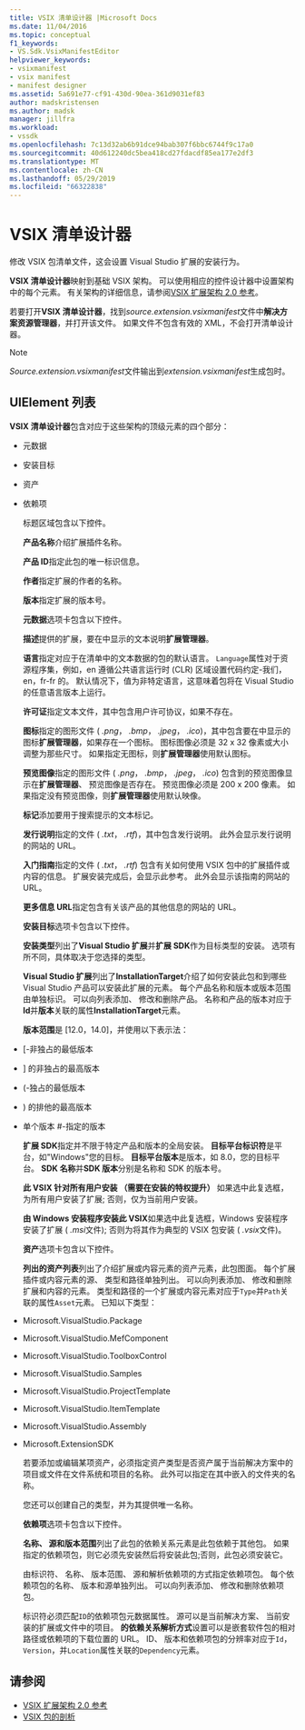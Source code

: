 ```yaml
---
title: VSIX 清单设计器 |Microsoft Docs
ms.date: 11/04/2016
ms.topic: conceptual
f1_keywords:
- VS.Sdk.VsixManifestEditor
helpviewer_keywords:
- vsixmanifest
- vsix manifest
- manifest designer
ms.assetid: 5a691e77-cf91-430d-90ea-361d9031ef83
author: madskristensen
ms.author: madsk
manager: jillfra
ms.workload:
- vssdk
ms.openlocfilehash: 7c13d32ab6b91dce94bab307f6bbc6744f9c17a0
ms.sourcegitcommit: 40d612240dc5bea418cd27fdacdf85ea177e2df3
ms.translationtype: MT
ms.contentlocale: zh-CN
ms.lasthandoff: 05/29/2019
ms.locfileid: "66322838"
---
```

# <a name="vsix-manifest-designer"></a>VSIX 清单设计器
修改 VSIX 包清单文件，这会设置 Visual Studio 扩展的安装行为。

 **VSIX 清单设计器**映射到基础 VSIX 架构。 可以使用相应的控件设计器中设置架构中的每个元素。 有关架构的详细信息，请参阅[VSIX 扩展架构 2.0 参考](../extensibility/vsix-extension-schema-2-0-reference.md)。

 若要打开**VSIX 清单设计器**，找到*source.extension.vsixmanifest*文件中**解决方案资源管理器**，并打开该文件。 如果文件不包含有效的 XML，不会打开清单设计器。

> [!NOTE]
> *Source.extension.vsixmanifest*文件输出到*extension.vsixmanifest*生成包时。

## <a name="uielement-list"></a>UIElement 列表
 **VSIX 清单设计器**包含对应于这些架构的顶级元素的四个部分：

- 元数据

- 安装目标

- 资产

- 依赖项

  标题区域包含以下控件。

  **产品名称**介绍扩展插件名称。

  **产品 ID**指定此包的唯一标识信息。

  **作者**指定扩展的作者的名称。

  **版本**指定扩展的版本号。

  **元数据**选项卡包含以下控件。

  **描述**提供的扩展，要在中显示的文本说明**扩展管理器**。

  **语言**指定对应于在清单中的文本数据的包的默认语言。 `Language`属性对于资源程序集，例如，en 遵循公共语言运行时 (CLR) 区域设置代码约定-我们，en，fr-fr 的。 默认情况下，值为非特定语言，这意味着包将在 Visual Studio 的任意语言版本上运行。

  **许可证**指定文本文件，其中包含用户许可协议，如果不存在。

  **图标**指定的图形文件 ( *.png*， *.bmp*， *.jpeg*， *.ico*)，其中包含要在中显示的图标**扩展管理器**，如果存在一个图标。 图标图像必须是 32 x 32 像素或大小调整为那些尺寸。 如果指定无图标，则**扩展管理器**使用默认图标。

  **预览图像**指定的图形文件 ( *.png*， *.bmp*， *.jpeg*， *.ico*) 包含到的预览图像显示在**扩展管理器**、 预览图像是否存在。 预览图像必须是 200 x 200 像素。 如果指定没有预览图像，则**扩展管理器**使用默认映像。

  **标记**添加要用于搜索提示的文本标记。

  **发行说明**指定的文件 ( *.txt*， *.rtf*)，其中包含发行说明。 此外会显示发行说明的网站的 URL。

  **入门指南**指定的文件 ( *.txt*， *.rtf*) 包含有关如何使用 VSIX 包中的扩展插件或内容的信息。 扩展安装完成后，会显示此参考。 此外会显示该指南的网站的 URL。

  **更多信息 URL**指定包含有关该产品的其他信息的网站的 URL。

  **安装目标**选项卡包含以下控件。

  **安装类型**列出了**Visual Studio 扩展**并**扩展 SDK**作为目标类型的安装。 选项有所不同，具体取决于您选择的类型。

  **Visual Studio 扩展**列出了**InstallationTarget**介绍了如何安装此包和到哪些 Visual Studio 产品可以安装此扩展的元素。 每个产品名称和版本或版本范围由单独标识。 可以向列表添加、 修改和删除产品。 名称和产品的版本对应于**Id**并**版本**关联的属性**InstallationTarget**元素。

  **版本范围**是 [12.0，14.0]，并使用以下表示法：

- [-非独占的最低版本

- ] 的非独占的最高版本

- (-独占的最低版本

- ) 的排他的最高版本

- 单个版本 #-指定的版本

  **扩展 SDK**指定并不限于特定产品和版本的全局安装。 **目标平台标识符**是平台，如"Windows"您的目标。 **目标平台版本**是版本，如 8.0，您的目标平台。 **SDK 名称**并**SDK 版本**分别是名称和 SDK 的版本号。

  **此 VSIX 针对所有用户安装 （需要在安装的特权提升）** 如果选中此复选框，为所有用户安装了扩展; 否则，仅为当前用户安装。

  **由 Windows 安装程序安装此 VSIX**如果选中此复选框，Windows 安装程序安装了扩展 ( *.msi*文件); 否则为将其作为典型的 VSIX 包安装 ( *.vsix*文件)。

  **资产**选项卡包含以下控件。

  **列出的资产列表**列出了介绍扩展或内容元素的资产元素，此包图面。 每个扩展插件或内容元素的源、 类型和路径单独列出。 可以向列表添加、 修改和删除扩展和内容的元素。 类型和路径的一个扩展或内容元素对应于`Type`并`Path`关联的属性`Asset`元素。 已知以下类型：

- Microsoft.VisualStudio.Package

- Microsoft.VisualStudio.MefComponent

- Microsoft.VisualStudio.ToolboxControl

- Microsoft.VisualStudio.Samples

- Microsoft.VisualStudio.ProjectTemplate

- Microsoft.VisualStudio.ItemTemplate

- Microsoft.VisualStudio.Assembly

- Microsoft.ExtensionSDK

  若要添加或编辑某项资产，必须指定资产类型是否资产属于当前解决方案中的项目或文件在文件系统和项目的名称。 此外可以指定在其中嵌入的文件夹的名称。

  您还可以创建自己的类型，并为其提供唯一名称。

  **依赖项**选项卡包含以下控件。

  **名称、 源和版本范围**列出了此包的依赖关系元素是此包依赖于其他包。 如果指定的依赖项包，则它必须先安装然后将安装此包;否则，此包必须安装它。

  由标识符、 名称、 版本范围、 源和解析依赖项的方式指定依赖项包。 每个依赖项包的名称、 版本和源单独列出。 可以向列表添加、 修改和删除依赖项包。

  标识符必须匹配`ID`的依赖项包元数据属性。 源可以是当前解决方案、 当前安装的扩展或文件中的项目。 **的依赖关系解析方式**设置可以是嵌套软件包的相对路径或依赖项的下载位置的 URL。 ID、 版本和依赖项包的分辨率对应于`Id`， `Version`，并`Location`属性关联的`Dependency`元素。

## <a name="see-also"></a>请参阅
- [VSIX 扩展架构 2.0 参考](../extensibility/vsix-extension-schema-2-0-reference.md)
- [VSIX 包的剖析](../extensibility/anatomy-of-a-vsix-package.md)